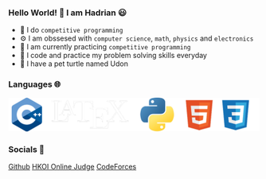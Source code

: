 ### Hello World! 👋 I am Hadrian 😃
- 🧠 I do ```competitive programming```
- ⚙️ I am obssesed with ```computer science```, ```math```, ```physics``` and ```electronics```
- 🌱 I am currently practicing ```competitive programming```
- 🔨 I code and practice my problem solving skills everyday
- 🐢 I have a pet turtle named Udon
### Languages 🌐
![](github_language_1.png)
### Socials 🤝
[Github](https://github.com/LauNeedsA)
[HKOI Online Judge](https://judge.hkoi.org/user/wy_hadrianlau)
[CodeForces](https://codeforces.com/profile/Lau_Needs_A)
